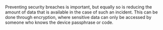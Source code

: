 Preventing security breaches is important, but equally so is reducing the amount of data that is available in the case of such an incident. This can be done through encryption, where sensitive data can only be accessed by someone who knows the device passphrase or code.